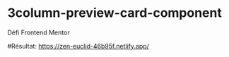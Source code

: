 # 3column-preview-card-component
Défi Frontend Mentor

#Résultat: https://zen-euclid-46b95f.netlify.app/
